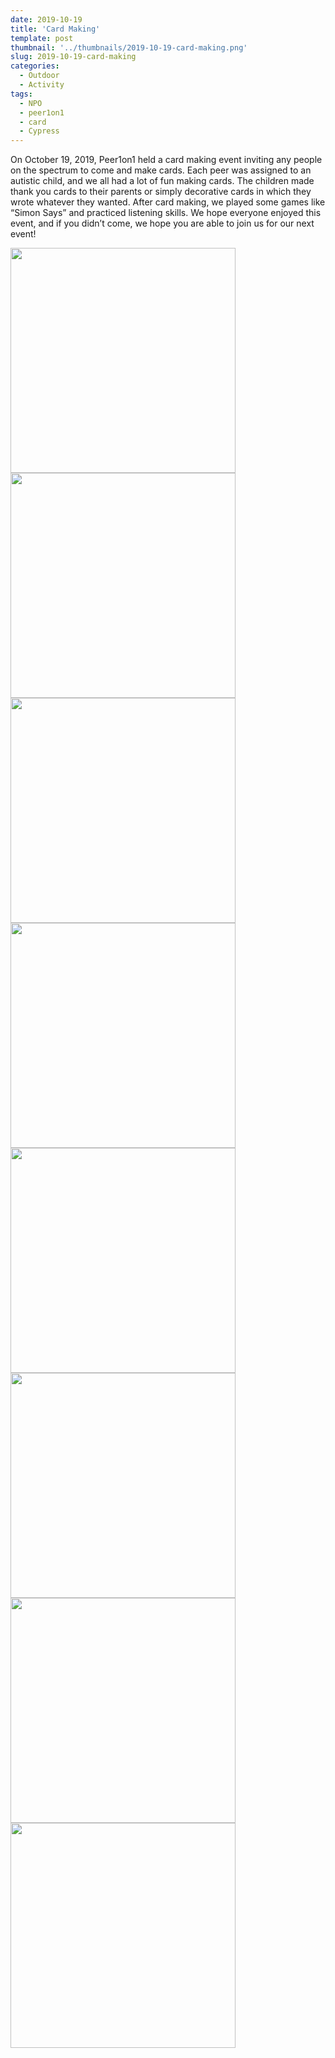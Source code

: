 ```yaml
---
date: 2019-10-19
title: 'Card Making'
template: post
thumbnail: '../thumbnails/2019-10-19-card-making.png'
slug: 2019-10-19-card-making
categories:
  - Outdoor
  - Activity
tags:
  - NPO
  - peer1on1
  - card
  - Cypress
---
```


On October 19, 2019, Peer1on1 held a card making event inviting any people on the spectrum to come and make cards. Each peer was assigned to an autistic child, and we all had a lot of fun making cards. The children made thank you cards to their parents or simply decorative cards in which they wrote whatever they wanted. After card making, we played some games like “Simon Says” and practiced listening skills. We hope everyone enjoyed this event, and if you didn’t come, we hope you are able to join us for our next event!

<img src="https://cdn.discordapp.com/attachments/407224758992896000/639332528343482379/image0.jpg" width="360" />
<img src="https://cdn.discordapp.com/attachments/407224758992896000/639332528787947526/image1.jpg" width="360" />
<img src="https://cdn.discordapp.com/attachments/407224758992896000/639672533565571074/image0.jpg" width="360" />
<img src="https://cdn.discordapp.com/attachments/407224758992896000/639332528787947523/image2.jpg" width="360" />
<img src="https://cdn.discordapp.com/attachments/407224758992896000/639332882485346313/image0.jpg" width="360" />
<img src="https://cdn.discordapp.com/attachments/407224758992896000/639332527881846804/image4.jpg" width="360" />
<img src="https://cdn.discordapp.com/attachments/407224758992896000/639672533565571072/image1.jpg" width="360" />
<img src="https://cdn.discordapp.com/attachments/407224758992896000/639332527248637973/image5.jpg" width="360" />